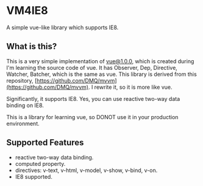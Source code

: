 # VM4IE8
A simple vue-like library which supports IE8.

## What is this?

This is a very simple implementation of vue@1.0.0, which is created during I'm learning the source code of vue. It has Observer, Dep, 
Directive, Watcher, Batcher, which is the same as vue. This library is derived from this repository, [https://github.com/DMQ/mvvm](https://github.com/DMQ/mvvm).
I rewrite it, so it is more like vue.

Significantly, it supports IE8. Yes, you can use reactive two-way data binding on IE8.

This is a library for learning vue, so DONOT use it in your production environment.

## Supported Features
- reactive two-way data binding.
- computed property.
- directives: v-text, v-html, v-model, v-show, v-bind, v-on.
- IE8 supported.


